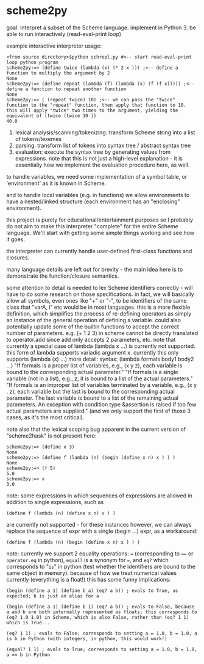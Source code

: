 # scheme2py

goal: interpret a subset of the Scheme language.  implement in Python 3.
be able to run interactively (read-eval-print loop)

example interactive interpreter usage:
```
<from source directory>$python schrepl.py #<-- start read-eval-print loop python program
scheme2py:=> (define twice (lambda (x) (* 2 x ))) ;<-- define a function to multiply the argument by 2
None
scheme2py:=> (define repeat (lambda (f) (lambda (x) (f (f x))))) ;<-- define a function to repeat another function
None
scheme2py:=> ( (repeat twice) 10) ;<-- we can pass the "twice" function to the "repeat" function, then apply that function to 10.  this will apply "twice" two times to the argument, yielding the equivalent of (twice (twice 10 ))
40.0
```

1. lexical analysis/scanning/tokenizing: transform Scheme string into a list of tokens/lexemes
2. parsing: transform list of tokens into syntax tree / abstract syntax tree
3. evaluation: execute the syntax tree by generating values from expressions.  note that this is not just a high-level explanation - it is essentially how we implement the evaluation procedure here, as well.

to handle variables, we need some implementation of a symbol table, or 'environment' as it is known in Scheme.

and to handle local variables (e.g. in functions) we allow environments to have a nested/linked structure (each environment has an "enclosing" environment).

this project is purely for educational/entertainment purposes so I probably do not aim to make this interpreter "complete" for the entire Scheme language.  We'll start with getting some simple things working and see how it goes.

the interpreter can currently handle user-defined first-class functions and closures.

many language details are left out for brevity - the main idea here is to demonstrate the function/closure semantics.

some attention to detail is needed to lex Scheme identifiers correctly - will have to do some research on those specifications.
in fact, we will basically allow all symbols, even ones like "+" or "-", to be identifiers of the same class that "varA, i" etc would be in most languages.  this is a more flexible definition, which simplifies the process of re-defining operators  as simply an instance of the general operation of defining a variable.
could also potentially update some of the builtin functions to accept the correct number of parameters. e.g. (+ 1 2 3) in scheme cannot be directly translated to operator.add since add only accepts 2 parameters, etc.
note that currently a special case of lambda (lambda x ...) is currently not supported.  this form of lambda supports variadic argument x.  currently this only supports (lambda (x) ...)
more detail: syntax: (lambda formals body1 body2 ...)
"If formals is a proper list of variables, e.g., (x y z), each variable is bound to the corresponding actual parameter."
"If formals is a single variable (not in a list), e.g., z, it is bound to a list of the actual parameters."
"If formals is an improper list of variables terminated by a variable, e.g., (x y . z), each variable but the last is bound to the corresponding actual parameter. The last variable is bound to a list of the remaining actual parameters. An exception with condition type &assertion is raised if too few actual parameters are supplied."
(and we only support the first of those 3 cases, as it's the most critical).

note also that the lexical scoping bug apparent in the current version of "scheme2hask" is not present here:
```
scheme2py:=> (define x 3)
None
scheme2py:=> (define f (lambda (n) (begin (define x n) x ) ) )
None
scheme2py:=> (f 5)
5.0
scheme2py:=> x
3.0
```

note: some expressions in which sequences of expressions are allowed in addition to single expressions, such as 
``` 
(define f (lambda (n) (define x n) x ) )
```
are currently not supported - for these instances however, we can always replace the sequence of expr with a single (begin ...) expr, as a workaround:
```
(define f (lambda (n) (begin (define x n) x ) ) )
```

note: currently we support 2 equality operations: `=` (corresponding to `==` or `operator.eq` in python), `equal?` is a synonym for `=`, and `eq?` which corresponds to "`is`" in python (test whether the identifiers are bound to the same object in memory).  because of how we treat numerical values currently (everything is a float!) this has some funny implications:
```
(begin (define a 1) (define b a) (eq? a b)) ; evals to True, as expected; b is just an alias for a
```
```
(begin (define a 1) (define b 1) (eq? a b)) ; evals to False, because a and b are both internally represented as floats; this corresponds to (eq? 1.0 1.0) in Scheme, which is also False, rather than (eq? 1 1) which is True...
```
```
(eq? 1 1) ; evals to False; corresponds to setting a = 1.0, b = 1.0, a is b in Python (with integers, in python, this would work!)
```
```
(equal? 1 1) ; evals to True; corresponds to setting a = 1.0, b = 1.0, a == b in Python
```
